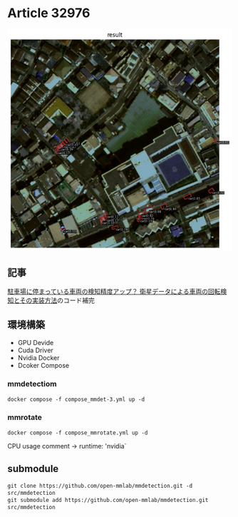 # Article 32976

![sample](./sample/sample_rotate_result.png)

## 記事
[駐車場に停まっている車両の検知精度アップ？ 衛星データによる車両の回転検知とその実装方法]()のコード補完

## 環境構築

- GPU Devide
- Cuda Driver
- Nvidia Docker
- Dcoker Compose

### mmdetectiom
```shell
docker compose -f compose_mmdet-3.yml up -d
```

### mmrotate

```shell
docker compose -f compose_mmrotate.yml up -d
```

CPU usage
comment -> runtime: 'nvidia`

## submodule
```shell
git clone https://github.com/open-mmlab/mmdetection.git -d src/mmdetection
git submodule add https://github.com/open-mmlab/mmdetection.git src/mmdetection
```
